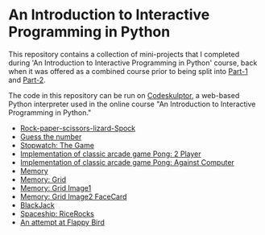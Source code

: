 # An Introduction to Interactive Programming in Python

This repository contains a collection of mini-projects that I completed during 'An Introduction to Interactive Programming in Python' course, back when it was offered as a combined course prior to being split into [Part-1](https://www.coursera.org/learn/interactive-python-1) and [Part-2](https://www.coursera.org/learn/interactive-python-2).

The code in this repository can be run on [Codeskulptor](https://py2.codeskulptor.org/), a web-based Python interpreter used in the online course "An Introduction to Interactive Programming in Python."

* [Rock-paper-scissors-lizard-Spock](1-RPSLS.py)
* [Guess the number](2-Guess%20the%20Number.py)
* [Stopwatch: The Game](3-Stopwatch.py)
* [Implementation of classic arcade game Pong: 2 Player](4-Pong-2Player.py)
* [Implementation of classic arcade game Pong: Against Computer](4-Pong-AI.py)
* [Memory](5-Memory.py)
* [Memory: Grid](5-Memory-Grid.py)
* [Memory: Grid Image1](5-Memory-Grid-Image1.py)
* [Memory: Grid Image2 FaceCard](5-Memory-Grid-Image2-FaceCard.py)
* [BlackJack](6-BlackJack-P2.py)
* [Spaceship: RiceRocks](7-RiceRocks.py)
* [An attempt at Flappy Bird](FlappyBird.py)
